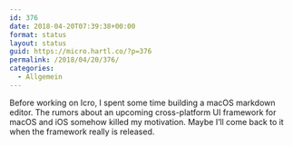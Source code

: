 ```yaml
---
id: 376
date: 2018-04-20T07:39:38+00:00
format: status
layout: status
guid: https://micro.hartl.co/?p=376
permalink: /2018/04/20/376/
categories:
  - Allgemein
---
```

Before working on Icro, I spent some time building a macOS markdown editor. The rumors about an upcoming cross-platform UI framework for macOS and iOS somehow killed my motivation. Maybe I’ll come back to it when the framework really is released.
